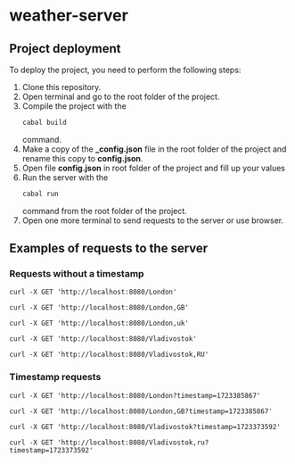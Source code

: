 # weather-server

## Project deployment

To deploy the project, you need to perform the following steps:
1. Clone this repository.
2. Open terminal and go to the root folder of the project.
3. Compile the project with the 
   ```haskell
   cabal build
   ```
   command.
4. Make a copy of the **_config.json** file in the root folder of the project and rename this copy to **config.json**.    
5. Open file **config.json** in root folder of the project and fill up your values
6. Run the server with the 
   ```haskell
   cabal run
   ```
   command from the root folder of the project.
7. Open one more terminal to send requests to the server or use browser.


## Examples of requests to the server

### Requests without a timestamp

```
curl -X GET 'http://localhost:8080/London'
```
```
curl -X GET 'http://localhost:8080/London,GB'
```
```
curl -X GET 'http://localhost:8080/London,uk'
```

```
curl -X GET 'http://localhost:8080/Vladivostok'
```
```
curl -X GET 'http://localhost:8080/Vladivostok,RU'
```

### Timestamp requests
```
curl -X GET 'http://localhost:8080/London?timestamp=1723385867'
```
```
curl -X GET 'http://localhost:8080/London,GB?timestamp=1723385867'
```
```
curl -X GET 'http://localhost:8080/Vladivostok?timestamp=1723373592'
```
```
curl -X GET 'http://localhost:8080/Vladivostok,ru?timestamp=1723373592'
```
